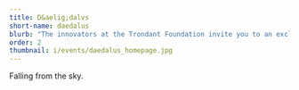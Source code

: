 ```yaml
---
title: D&aelig;dalvs
short-name: daedalus
blurb: "The innovators at the Trondant Foundation invite you to an exclusive unboxing. Experience the cosmic disruption of realizing nobody’s in charge."
order: 2
thumbnail: i/events/daedalus_homepage.jpg
---
```


Falling from the sky.